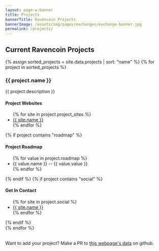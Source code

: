```yaml
---
layout: page-w-banner
title: Projects
bannerTitle: Ravencoin Projects
bannerImage: /assets/img/pages/exchanges/exchange-banner.jpg
permalink: /projects/
---
```


<div class="wrapper mt-16 pb-20">
  <h2>Current Ravencoin Projects</h2>
    <p></p>
      {% assign sorted_projects = site.data.projects | sort: "name" %}
      {% for project in sorted_projects %}
          <h3>{{ project.name }}</h3>          
          <p>{{ project.description }}</p>
          <h4>Project Websites</h4>
          <ul>
          {% for site in project.project_sites %}
          <li><a href="{{ site.url }}">{{ site.name }}</a></li>
          {% endfor %}
          </ul>
          {% if project contains "roadmap" %}
          <h4>Project Roadmap</h4>
          <ul>
          {% for value in project.roadmap %}
          <li>{{ value.name }} -- {{ value.value }}</li>
          {% endfor %}
          </ul>
          {% endif %}
          {% if project contains "social" %}
          <h4>Get In Contact</h4>
          <ul>
          {% for site in project.social %}
          <li><a href="{{ site.url }}">{{ site.name }}</a></li>
          {% endfor %}
          </ul>
          {% endif %}
          <br>
      {% endfor %}
  <br><br>
  <p>Want to add your project? Make a PR to <a href="https://github.com/RavenProject/ravenproject.github.io/blob/master/_data/projects.yml">this webpage's data</a> on github.</p>
</div>

